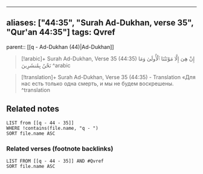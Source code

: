 
---
aliases: ["44:35", "Surah Ad-Dukhan, verse 35", "Qur'an 44:35"]
tags: Qvref
---

parent:: [[q - Ad-Dukhan (44)|Ad-Dukhan]]

> [!arabic]+ Surah Ad-Dukhan, Verse 35 (44:35)
> <span class="quran-arabic">إِنْ هِىَ إِلَّا مَوْتَتُنَا ٱلْأُولَىٰ وَمَا نَحْنُ بِمُنشَرِينَ</span>
^arabic

> [!translation]+ Surah Ad-Dukhan, Verse 35 (44:35) - Translation
> «Для нас есть только одна смерть, и мы не будем воскрешены.
^translation



## Related notes
```dataview
LIST from [[q - 44 - 35]]
WHERE !contains(file.name, "q - ")
SORT file.name ASC
```

### Related verses (footnote backlinks)
```dataview
LIST FROM [[q - 44 - 35]] AND #Qvref
SORT file.name ASC
```

